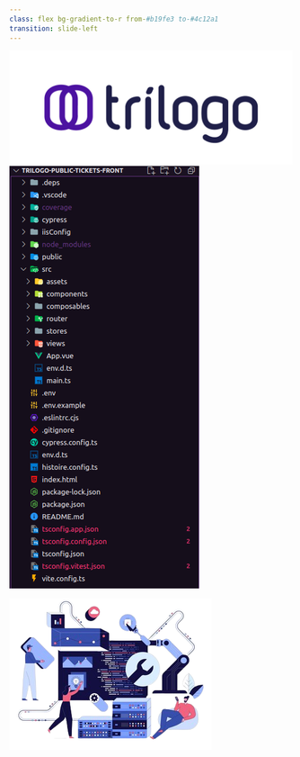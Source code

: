 ```yaml
---
class: flex bg-gradient-to-r from-#b19fe3 to-#4c12a1
transition: slide-left
---
```


  <!-- LOGO -->
  <div class="w-50 h-20 absolute top-0 left-0">
    <img src="/assets/tr-logo@2x.png" class="w-30" />
  </div>

  <img src="/assets/arquitetura3.png" class="mt-5 ml-15" />

  <img
    src="/assets/arquitetura2.png"
    class="w-95 h-80 absolute top-30 right-30"
  />
  

